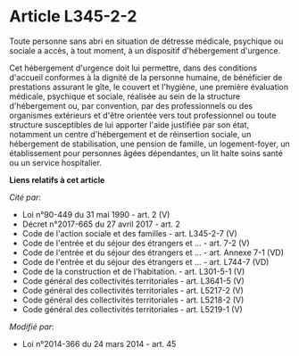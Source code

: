 # Article L345-2-2

Toute personne sans abri en situation de détresse médicale, psychique ou sociale a accès, à tout moment, à un dispositif
d'hébergement d'urgence. 

Cet hébergement d'urgence doit lui permettre, dans des conditions d'accueil conformes à la dignité de la personne humaine, de
bénéficier de prestations assurant le gîte, le couvert et l'hygiène, une première évaluation médicale, psychique et sociale,
réalisée au sein de la structure d'hébergement ou, par convention, par des professionnels ou des organismes extérieurs et
d'être orientée vers tout professionnel ou toute structure susceptibles de lui apporter l'aide justifiée par son état,
notamment un centre d'hébergement et de réinsertion sociale, un hébergement de stabilisation, une pension de famille, un
logement-foyer, un établissement pour personnes âgées dépendantes, un lit halte soins santé ou un service hospitalier.

**Liens relatifs à cet article**

_Cité par_:

  - Loi n°90-449 du 31 mai 1990 - art. 2 (V)
  - Décret n°2017-665 du 27 avril 2017 - art. 2
  - Code de l'action sociale et des familles - art. L345-2-7 (V)
  - Code de l'entrée et du séjour des étrangers et ... - art. 7-2 (V)
  - Code de l'entrée et du séjour des étrangers et ... - art. Annexe 7-1 (VD)
  - Code de l'entrée et du séjour des étrangers et ... - art. L744-7 (VD)
  - Code de la construction et de l'habitation. - art. L301-5-1 (V)
  - Code général des collectivités territoriales - art. L3641-5 (V)
  - Code général des collectivités territoriales - art. L5217-2 (V)
  - Code général des collectivités territoriales - art. L5218-2 (V)
  - Code général des collectivités territoriales - art. L5219-1 (V)

_Modifié par_:

  - Loi n°2014-366 du 24 mars 2014 - art. 45

